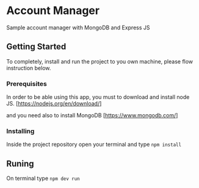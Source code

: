 # Account Manager
Sample account manager with MongoDB and Express JS

## Getting Started
To completely, install and run the project to you own machine, please flow instruction below.

### Prerequisites
In order to be able using this app, you must to download and install node JS.
[https://nodejs.org/en/download/]

and you need also to install MongoDB
[https://www.mongodb.com/]

### Installing
Inside the project repository open your terminal and type `npm install`

## Runing
On terminal type `npm dev run`
